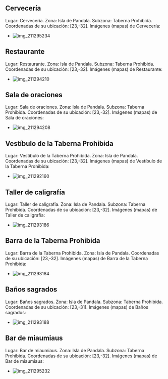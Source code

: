 ## Cervecería
Lugar: Cervecería.
Zona: Isla de Pandala.
Subzona: Taberna Prohibida.
Coordenadas de su ubicación: [23,-32].
Imágenes (mapas) de Cervecería:
- ![img_211295234](https://media.discordapp.net/attachments/1115311447145193482/1115350223187877898/211295234.jpg)

## Restaurante
Lugar: Restaurante.
Zona: Isla de Pandala.
Subzona: Taberna Prohibida.
Coordenadas de su ubicación: [23,-32].
Imágenes (mapas) de Restaurante:
- ![img_211294210](https://media.discordapp.net/attachments/1115311447145193482/1115350197489381456/211294210.jpg)

## Sala de oraciones
Lugar: Sala de oraciones.
Zona: Isla de Pandala.
Subzona: Taberna Prohibida.
Coordenadas de su ubicación: [23,-32].
Imágenes (mapas) de Sala de oraciones:
- ![img_211294208](https://media.discordapp.net/attachments/1115311447145193482/1115350195832619078/211294208.jpg)

## Vestíbulo de la Taberna Prohibida
Lugar: Vestíbulo de la Taberna Prohibida.
Zona: Isla de Pandala.
Coordenadas de su ubicación: [23,-32].
Imágenes (mapas) de Vestíbulo de la Taberna Prohibida:
- ![img_211292160](https://media.discordapp.net/attachments/1115311447145193482/1115350162039124119/211292160.jpg)

## Taller de caligrafía
Lugar: Taller de caligrafía.
Zona: Isla de Pandala.
Subzona: Taberna Prohibida.
Coordenadas de su ubicación: [23,-32].
Imágenes (mapas) de Taller de caligrafía:
- ![img_211293186](https://media.discordapp.net/attachments/1115311447145193482/1115350191118241864/211293186.jpg)

## Barra de la Taberna Prohibida
Lugar: Barra de la Taberna Prohibida.
Zona: Isla de Pandala.
Coordenadas de su ubicación: [23,-32].
Imágenes (mapas) de Barra de la Taberna Prohibida:
- ![img_211293184](https://media.discordapp.net/attachments/1115311447145193482/1115350186357686272/211293184.jpg)

## Baños sagrados
Lugar: Baños sagrados.
Zona: Isla de Pandala.
Subzona: Taberna Prohibida.
Coordenadas de su ubicación: [23,-31].
Imágenes (mapas) de Baños sagrados:
- ![img_211293188](https://media.discordapp.net/attachments/1115311447145193482/1115350192623997048/211293188.jpg)

## Bar de miaumiaus
Lugar: Bar de miaumiaus.
Zona: Isla de Pandala.
Subzona: Taberna Prohibida.
Coordenadas de su ubicación: [23,-32].
Imágenes (mapas) de Bar de miaumiaus:
- ![img_211295232](https://media.discordapp.net/attachments/1115311447145193482/1115350221191385198/211295232.jpg)